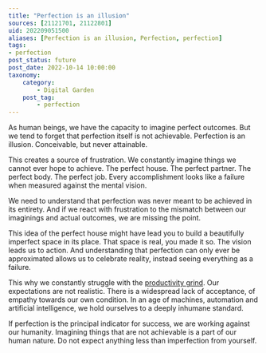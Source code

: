 ```yaml
---
title: "Perfection is an illusion"
sources: [21121701, 21122801]
uid: 202209051500
aliases: [Perfection is an illusion, Perfection, perfection]
tags:
- perfection
post_status: future
post_date: 2022-10-14 10:00:00
taxonomy:
    category:
        - Digital Garden
    post_tag:
        - perfection
---
```


As human beings, we have the capacity to imagine perfect outcomes. But we tend to forget that perfection itself is not achievable. Perfection is an illusion. Conceivable, but never attainable.

This creates a source of frustration. We constantly imagine things we cannot ever hope to achieve. The perfect house. The perfect partner. The perfect body. The perfect job. Every accomplishment looks like a failure when measured against the mental vision.

We need to understand that perfection was never meant to be achieved in its entirety. And if we react with frustration to the mismatch between our imaginings and actual outcomes, we are missing the point.

This idea of the perfect house might have lead you to build a beautifully imperfect space in its place. That space is real, you made it so. The vision leads us to action. And understanding that perfection can only ever be approximated allows us to celebrate reality, instead seeing everything as a failure.

This why we constantly struggle with the [productivity grind](./productivity-myth.md). Our expectations are not realistic. There is a widespread lack of acceptance, of empathy towards our own condition. In an age of machines, automation and artificial intelligence, we hold ourselves to a deeply inhumane standard.

If perfection is the principal indicator for success, we are working against our humanity. Imagining things that are not achievable is a part of our human nature. Do not expect anything less than imperfection from yourself.